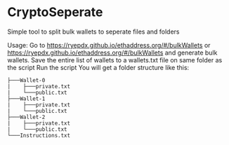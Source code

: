 # CryptoSeperate
Simple tool to split bulk wallets to seperate files and folders

Usage:
Go to https://ryepdx.github.io/ethaddress.org/#/bulkWallets or https://ryepdx.github.io/ethaddress.org/#/bulkWallets and generate bulk wallets.
Save the entire list of wallets to a wallets.txt file on same folder as the script
Run the script
You will get a folder structure like this:
```
├───Wallet-0
|    ├───private.txt
|    └───public.txt
├───Wallet-1
|    ├───private.txt
|    └───public.txt
├───Wallet-2
|    ├───private.txt
|    └───public.txt
└───Instructions.txt
```
